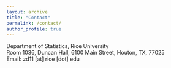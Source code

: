 ```yaml
---
layout: archive
title: "Contact"
permalink: /contact/
author_profile: true
---
```

Department of Statistics, Rice University<br>
Room 1036, Duncan Hall, 6100 Main Street, Houton, TX, 77025<br>
Email: zd11 [at] rice [dot] edu